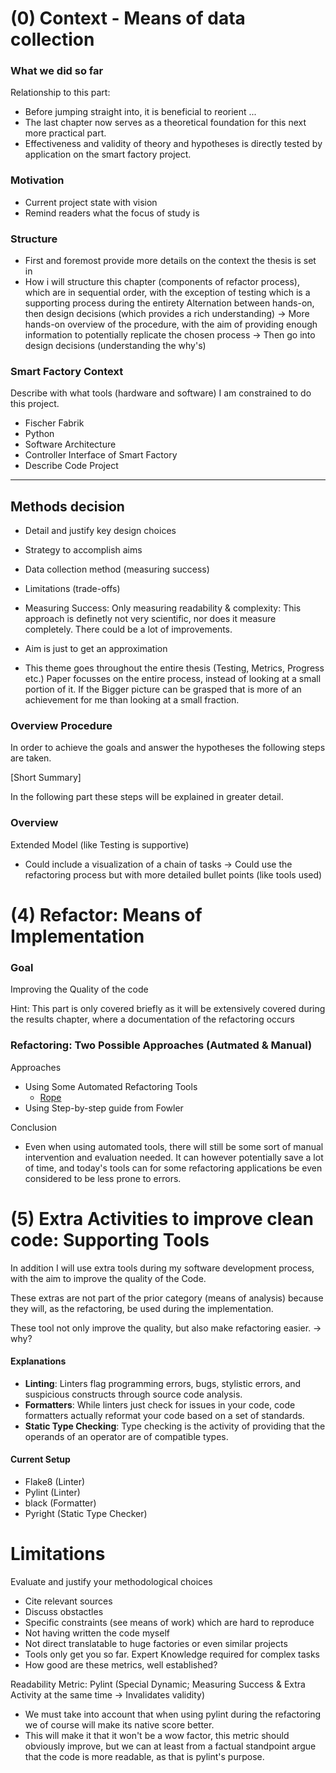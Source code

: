 # (0) Context - Means of data collection

### What we did so far

Relationship to this part:
- Before jumping straight into, it is beneficial to reorient ...
- The last chapter now serves as a theoretical foundation for this next more practical part.
- Effectiveness and validity of theory and hypotheses is directly tested by application on the smart factory project. 

### Motivation
- Current project state with vision
- Remind readers what the focus of study is

### Structure
- First and foremost provide more details on the context the thesis is set in
- How i will structure this chapter (components of refactor process), which are in sequential order, with the exception of testing which is a supporting process during the entirety
	Alternation between hands-on, then design decisions (which provides a rich understanding)
	-> More hands-on overview of the procedure, with the aim of providing enough information to potentially replicate the chosen process
	-> Then go into design decisions (understanding the why's)

### Smart Factory Context

Describe with what tools (hardware and software) I am constrained to do this project.
- Fischer Fabrik
- Python
- Software Architecture
- Controller Interface of Smart Factory
- Describe Code Project

---
Methods decision
---

- Detail and justify key design choices
- Strategy to accomplish aims
- Data collection method (measuring success)
- Limitations (trade-offs)

- Measuring Success: Only measuring readability & complexity: This approach is definetly not very scientific, nor does it measure completely. There could be a lot of improvements.
- Aim is just to get an approximation 
- This theme goes throughout the entire thesis (Testing, Metrics, Progress etc.) Paper focusses on the entire process, instead of looking at a small portion of it. If the Bigger picture can be grasped that is more of an achievement for me than looking at a small fraction. 

### Overview Procedure
In order to achieve the goals and answer the hypotheses the following steps are taken.

[Short Summary]

In the following part these steps will be explained in greater detail.

### Overview
Extended Model (like Testing is supportive)
- Could include a visualization of a chain of tasks
	-> Could use the refactoring process but with more detailed bullet points (like tools used)


# (4) Refactor: Means of Implementation
### Goal
Improving the Quality of the code

Hint: This part is only covered briefly as it will be extensively covered during the results chapter, where a documentation of the refactoring occurs

### Refactoring: Two Possible Approaches (Autmated & Manual)
Approaches
- Using Some Automated Refactoring Tools
	- [Rope](https://github.com/python-rope/rope/blob/master/docs/rope.rst)
- Using Step-by-step guide from Fowler

Conclusion
- Even when using automated tools, there will still be some sort of manual intervention and evaluation needed. It can however potentially save a lot of time, and today's tools can for some refactoring applications be even considered to be less prone to errors.

# (5) Extra Activities to improve clean code: Supporting Tools
In addition I will use extra tools during my software development process, with the aim to improve the quality of the Code.

These extras are not part of the prior category (means of analysis) because they will, as the refactoring, be used during the implementation.

These tool not only improve the quality, but also make refactoring easier.
-> why?

#### Explanations
- **Linting**: Linters flag programming errors, bugs, stylistic errors, and suspicious constructs through source code analysis. 
- **Formatters**: While linters just check for issues in your code, code formatters actually reformat your code based on a set of standards.
- **Static Type Checking**: Type checking is the activity of providing that the operands of an operator are of compatible types.

#### Current Setup
- Flake8 (Linter)
- Pylint (Linter)
- black (Formatter)
- Pyright (Static Type Checker)

# Limitations
Evaluate and justify your methodological choices
- Cite relevant sources
- Discuss obstactles
- Specific constraints (see means of work) which are hard to reproduce
- Not having written the code myself
- Not direct translatable to huge factories or even similar projects
- Tools only get you so far. Expert Knowledge required for complex tasks
- How good are these metrics, well established?

Readability Metric: Pylint (Special Dynamic; Measuring Success & Extra Activity at the same time -> Invalidates validity)
- We must take into account that when using pylint during the refactoring we of course will make its native score better.
- This will make it that it won't be a wow factor, this metric should obviously improve, but we can at least from a factual standpoint argue that the code is more readable, as that is pylint's purpose.

